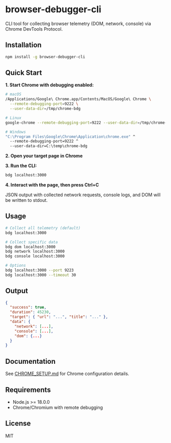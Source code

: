 # browser-debugger-cli

CLI tool for collecting browser telemetry (DOM, network, console) via Chrome DevTools Protocol.

## Installation

```bash
npm install -g browser-debugger-cli
```

## Quick Start

**1. Start Chrome with debugging enabled:**
```bash
# macOS
/Applications/Google\ Chrome.app/Contents/MacOS/Google\ Chrome \
  --remote-debugging-port=9222 \
  --user-data-dir=/tmp/chrome-bdg

# Linux
google-chrome --remote-debugging-port=9222 --user-data-dir=/tmp/chrome-bdg

# Windows
"C:\Program Files\Google\Chrome\Application\chrome.exe" ^
  --remote-debugging-port=9222 ^
  --user-data-dir=C:\temp\chrome-bdg
```

**2. Open your target page in Chrome**

**3. Run the CLI:**
```bash
bdg localhost:3000
```

**4. Interact with the page, then press Ctrl+C**

JSON output with collected network requests, console logs, and DOM will be written to stdout.

## Usage

```bash
# Collect all telemetry (default)
bdg localhost:3000

# Collect specific data
bdg dom localhost:3000
bdg network localhost:3000
bdg console localhost:3000

# Options
bdg localhost:3000 --port 9223
bdg localhost:3000 --timeout 30
```

## Output

```json
{
  "success": true,
  "duration": 45230,
  "target": { "url": "...", "title": "..." },
  "data": {
    "network": [...],
    "console": [...],
    "dom": {...}
  }
}
```

## Documentation

See [CHROME_SETUP.md](./CHROME_SETUP.md) for Chrome configuration details.

## Requirements

- Node.js >= 18.0.0
- Chrome/Chromium with remote debugging

## License

MIT
